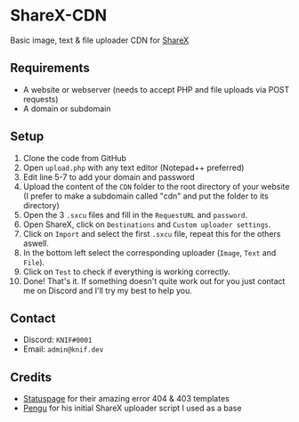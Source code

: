# ShareX-CDN
 Basic image, text & file uploader CDN for [ShareX](https://getsharex.com)

## Requirements
- A website or webserver (needs to accept PHP and file uploads via POST requests)
- A domain or subdomain

## Setup
1. Clone the code from GitHub
2. Open `upload.php` with any text editor (Notepad++ preferred)
3. Edit line 5-7 to add your domain and password
4. Upload the content of the `CDN` folder to the root directory of your website (I prefer to make a subdomain called "cdn" and put the folder to its directory)
5. Open the 3 `.sxcu` files and fill in the `RequestURL` and `password`.
6. Open ShareX, click on `Destinations` and `Custom uploader settings`.
7. Click on `Import` and select the first `.sxcu` file, repeat this for the others aswell.
8. In the bottom left select the corresponding uploader (`Image`, `Text` and `File`).
9. Click on `Test` to check if everything is working correctly.
10. Done! That's it. If something doesn't quite work out for you just contact me on Discord and I'll try my best to help you.

## Contact
- Discord: `KNIF#0001`
- Email: `admin@knif.dev`

## Credits
- [Statuspage](https://better-error-pages.statuspage.io) for their amazing error 404 & 403 templates
- [Pengu](https://youtu.be/9jcof4MACM0) for his initial ShareX uploader script I used as a base
